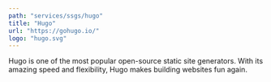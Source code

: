 ```yaml
---
path: "services/ssgs/hugo"
title: "Hugo"
url: "https://gohugo.io/"
logo: "hugo.svg"
---
```


Hugo is one of the most popular open-source static site generators. With its amazing speed and flexibility, Hugo makes building websites fun again.
